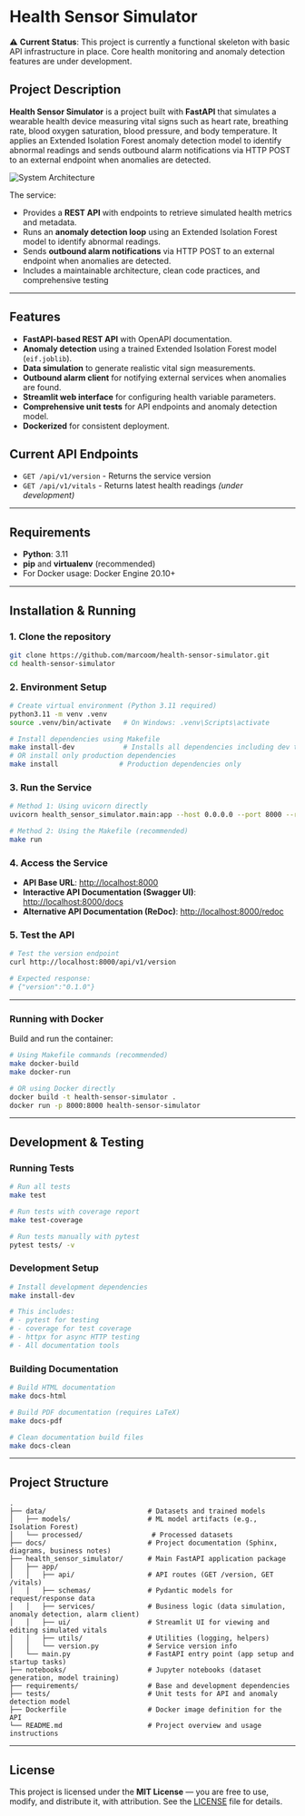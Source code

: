 # Health Sensor Simulator

⚠️ **Current Status**: This project is currently a functional skeleton with basic API infrastructure in place. Core health monitoring and anomaly detection features are under development.

## Project Description
**Health Sensor Simulator** is a project built with **FastAPI** that simulates a wearable health device measuring vital signs such as heart rate, breathing rate, blood oxygen saturation, blood pressure, and body temperature. It applies an Extended Isolation Forest anomaly detection model to identify abnormal readings and sends outbound alarm notifications via HTTP POST to an external endpoint when anomalies are detected.

![System Architecture](_static/images/system_architecture.png)

The service:
- Provides a **REST API** with endpoints to retrieve simulated health metrics and metadata.
- Runs an **anomaly detection loop** using an Extended Isolation Forest model to identify abnormal readings.
- Sends **outbound alarm notifications** via HTTP POST to an external endpoint when anomalies are detected.
- Includes a maintainable architecture, clean code practices, and comprehensive testing

---

## Features
- **FastAPI-based REST API** with OpenAPI documentation.
- **Anomaly detection** using a trained Extended Isolation Forest model (`eif.joblib`).
- **Data simulation** to generate realistic vital sign measurements.
- **Outbound alarm client** for notifying external services when anomalies are found.
- **Streamlit web interface** for configuring health variable parameters.
- **Comprehensive unit tests** for API endpoints and anomaly detection model.
- **Dockerized** for consistent deployment.

## Current API Endpoints
- `GET /api/v1/version` - Returns the service version
- `GET /api/v1/vitals` - Returns latest health readings *(under development)*

---

## Requirements
- **Python**: 3.11  
- **pip** and **virtualenv** (recommended)  
- For Docker usage: Docker Engine 20.10+  

---

## Installation & Running

### 1. Clone the repository
```bash
git clone https://github.com/marcoom/health-sensor-simulator.git
cd health-sensor-simulator
```

### 2. Environment Setup
```bash
# Create virtual environment (Python 3.11 required)
python3.11 -m venv .venv
source .venv/bin/activate   # On Windows: .venv\Scripts\activate

# Install dependencies using Makefile
make install-dev            # Installs all dependencies including dev tools
# OR install only production dependencies
make install               # Production dependencies only
```

### 3. Run the Service
```bash
# Method 1: Using uvicorn directly
uvicorn health_sensor_simulator.main:app --host 0.0.0.0 --port 8000 --reload

# Method 2: Using the Makefile (recommended)
make run
```

### 4. Access the Service
- **API Base URL**: [http://localhost:8000](http://localhost:8000)
- **Interactive API Documentation (Swagger UI)**: [http://localhost:8000/docs](http://localhost:8000/docs)
- **Alternative API Documentation (ReDoc)**: [http://localhost:8000/redoc](http://localhost:8000/redoc)

### 5. Test the API
```bash
# Test the version endpoint
curl http://localhost:8000/api/v1/version

# Expected response:
# {"version":"0.1.0"}
```  

---

### Running with Docker
Build and run the container:
```bash
# Using Makefile commands (recommended)
make docker-build
make docker-run

# OR using Docker directly
docker build -t health-sensor-simulator .
docker run -p 8000:8000 health-sensor-simulator
```

---

## Development & Testing

### Running Tests
```bash
# Run all tests
make test

# Run tests with coverage report
make test-coverage

# Run tests manually with pytest
pytest tests/ -v
```

### Development Setup
```bash
# Install development dependencies
make install-dev

# This includes:
# - pytest for testing
# - coverage for test coverage
# - httpx for async HTTP testing
# - All documentation tools
```

### Building Documentation
```bash
# Build HTML documentation
make docs-html

# Build PDF documentation (requires LaTeX)
make docs-pdf

# Clean documentation build files
make docs-clean
```

---

## Project Structure
```text
.
├── data/                         # Datasets and trained models
│   ├── models/                   # ML model artifacts (e.g., Isolation Forest)
│   └── processed/                 # Processed datasets
├── docs/                         # Project documentation (Sphinx, diagrams, business notes)
├── health_sensor_simulator/      # Main FastAPI application package
│   ├── app/
│   │   ├── api/                  # API routes (GET /version, GET /vitals)
│   │   ├── schemas/              # Pydantic models for request/response data
│   │   ├── services/             # Business logic (data simulation, anomaly detection, alarm client)
│   │   ├── ui/                   # Streamlit UI for viewing and editing simulated vitals
│   │   ├── utils/                # Utilities (logging, helpers)
│   │   └── version.py            # Service version info
│   └── main.py                   # FastAPI entry point (app setup and startup tasks)
├── notebooks/                    # Jupyter notebooks (dataset generation, model training)
├── requirements/                 # Base and development dependencies
├── tests/                        # Unit tests for API and anomaly detection model
├── Dockerfile                    # Docker image definition for the API
└── README.md                     # Project overview and usage instructions
```

---

## License
This project is licensed under the **MIT License** — you are free to use, modify, and distribute it, with attribution. See the [LICENSE](LICENSE) file for details.